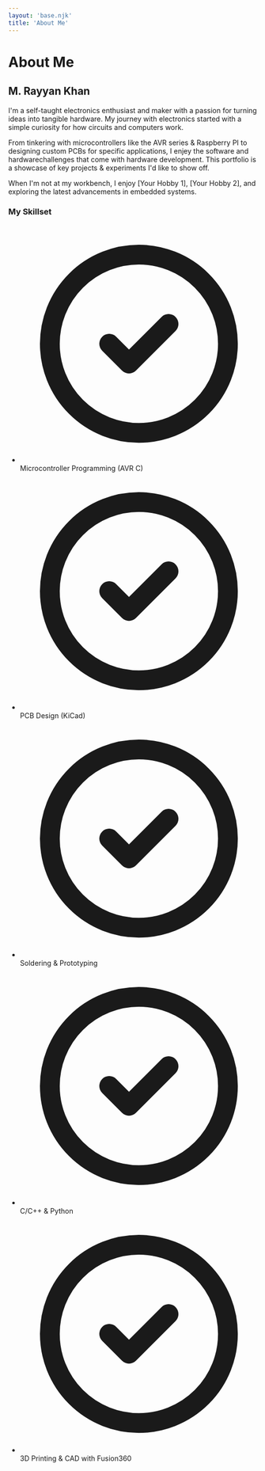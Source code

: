 ```yaml
---
layout: 'base.njk'
title: 'About Me'
---
```


<!-- Page Header -->

<div class="text-center pt-16 pb-12">
<h1 class="text-4xl md:text-5xl font-bold text-slate-900 tracking-tight">
About Me
</h1>
</div>

<!-- Main Content Grid -->

<div class="grid grid-cols-1 md:grid-cols-3 gap-12">

<!-- Left Column: Bio -->
<div class="md:col-span-2">
    <h2 class="text-3xl font-bold text-slate-900 tracking-tight">M. Rayyan Khan</h2>
    <p class="mt-4 text-xl text-slate-600 leading-relaxed">
        I'm a self-taught electronics enthusiast and maker with a passion for turning ideas into tangible hardware. My journey with electronics started with a simple curiosity for how circuits and computers work.
    </p>
    <p class="mt-4 text-lg text-slate-600 leading-relaxed">
        From tinkering with microcontrollers like the AVR series & Raspberry PI to designing custom PCBs for specific applications, I enjey the software and hardwarechallenges that come with hardware development. This portfolio is a showcase of key projects & experiments I'd like to show off.
    </p>
    <p class="mt-4 text-lg text-slate-600 leading-relaxed">
        When I'm not at my workbench, I enjoy [Your Hobby 1], [Your Hobby 2], and exploring the latest advancements in embedded systems.
    </p>
</div>

<!-- Right Column: Skills -->
<div class="md:col-span-1">
    <div class="bg-white p-6 rounded-lg shadow-lg">
        <h3 class="text-2xl font-bold text-slate-900">My Skillset</h3>
        <ul class="mt-4 space-y-3 text-slate-700">
            <li class="flex items-center">
                <svg class="w-5 h-5 text-indigo-500 mr-3 flex-shrink-0" fill="none" stroke="currentColor" viewBox="0 0 24 24" xmlns="[http://www.w3.org/2000/svg](http://www.w3.org/2000/svg)"><path stroke-linecap="round" stroke-linejoin="round" stroke-width="2" d="M9 12l2 2 4-4m6 2a9 9 0 11-18 0 9 9 0 0118 0z"></path></svg>
                Microcontroller Programming (AVR C)
            </li>
            <li class="flex items-center">
                <svg class="w-5 h-5 text-indigo-500 mr-3 flex-shrink-0" fill="none" stroke="currentColor" viewBox="0 0 24 24" xmlns="[http://www.w3.org/2000/svg](http://www.w3.org/2000/svg)"><path stroke-linecap="round" stroke-linejoin="round" stroke-width="2" d="M9 12l2 2 4-4m6 2a9 9 0 11-18 0 9 9 0 0118 0z"></path></svg>
                PCB Design (KiCad)
            </li>
            <li class="flex items-center">
                <svg class="w-5 h-5 text-indigo-500 mr-3 flex-shrink-0" fill="none" stroke="currentColor" viewBox="0 0 24 24" xmlns="[http://www.w3.org/2000/svg](http://www.w3.org/2000/svg)"><path stroke-linecap="round" stroke-linejoin="round" stroke-width="2" d="M9 12l2 2 4-4m6 2a9 9 0 11-18 0 9 9 0 0118 0z"></path></svg>
                Soldering & Prototyping
            </li>
            <li class="flex items-center">
                <svg class="w-5 h-5 text-indigo-500 mr-3 flex-shrink-0" fill="none" stroke="currentColor" viewBox="0 0 24 24" xmlns="[http://www.w3.org/2000/svg](http://www.w3.org/2000/svg)"><path stroke-linecap="round" stroke-linejoin="round" stroke-width="2" d="M9 12l2 2 4-4m6 2a9 9 0 11-18 0 9 9 0 0118 0z"></path></svg>
                C/C++ & Python
            </li>
             <li class="flex items-center">
                <svg class="w-5 h-5 text-indigo-500 mr-3 flex-shrink-0" fill="none" stroke="currentColor" viewBox="0 0 24 24" xmlns="[http://www.w3.org/2000/svg](http://www.w3.org/2000/svg)"><path stroke-linecap="round" stroke-linejoin="round" stroke-width="2" d="M9 12l2 2 4-4m6 2a9 9 0 11-18 0 9 9 0 0118 0z"></path></svg>
                3D Printing & CAD with Fusion360
            </li>
        </ul>
    </div>
</div>

</div>
